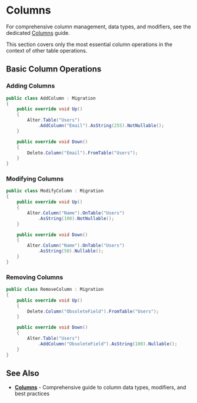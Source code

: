 # Columns

For comprehensive column management, data types, and modifiers, see the dedicated [Columns](/basics/columns.md) guide.

This section covers only the most essential column operations in the context of other table operations.

## Basic Column Operations

### Adding Columns

```csharp
public class AddColumn : Migration
{
    public override void Up()
    {
        Alter.Table("Users")
            .AddColumn("Email").AsString(255).NotNullable();
    }

    public override void Down()
    {
        Delete.Column("Email").FromTable("Users");
    }
}
```

### Modifying Columns

```csharp
public class ModifyColumn : Migration
{
    public override void Up()
    {
        Alter.Column("Name").OnTable("Users")
            .AsString(100).NotNullable();
    }

    public override void Down()
    {
        Alter.Column("Name").OnTable("Users")
            .AsString(50).Nullable();
    }
}
```

### Removing Columns

```csharp
public class RemoveColumn : Migration
{
    public override void Up()
    {
        Delete.Column("ObsoleteField").FromTable("Users");
    }

    public override void Down()
    {
        Alter.Table("Users")
            .AddColumn("ObsoleteField").AsString(100).Nullable();
    }
}
```

## See Also

- **[Columns](/basics/columns.md)** - Comprehensive guide to column data types, modifiers, and best practices
